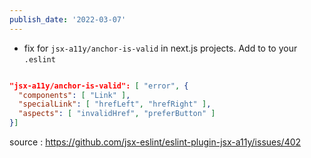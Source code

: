 ```yaml
---
publish_date: '2022-03-07'
---
```

- fix for `jsx-a11y/anchor-is-valid` in next.js projects.  Add to to your `.eslint` 

```json

"jsx-a11y/anchor-is-valid": [ "error", {
  "components": [ "Link" ],
  "specialLink": [ "hrefLeft", "hrefRight" ],
  "aspects": [ "invalidHref", "preferButton" ]
}]
```

source : https://github.com/jsx-eslint/eslint-plugin-jsx-a11y/issues/402
